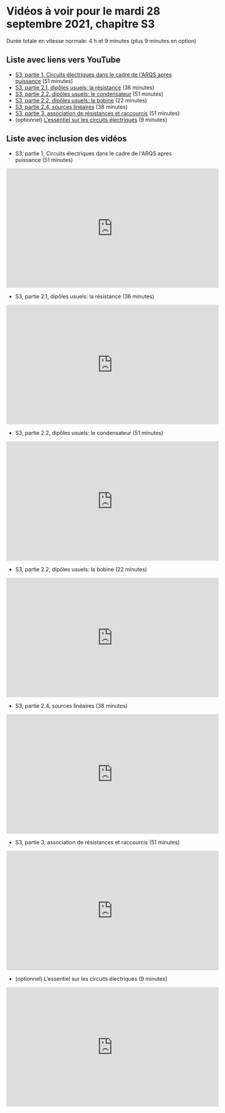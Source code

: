 
# Vidéos à voir pour le mardi 28 septembre 2021, chapitre S3

Durée totale en vitesse normale: 4 h et 9 minutes (plus 9 minutes en option)

## Liste avec liens vers YouTube

*  [S3, partie 1, Circuits électriques dans le cadre de l'ARQS apres puissance](https://youtu.be/sGN5-w9q2w0) (51 minutes)
*  [S3, partie 2.1, dipôles usuels: la résistance](https://youtu.be/c3e9ZrVHU7g) (36 minutes)
*  [S3, partie 2.2, dipôles usuels: le condensateur](https://youtu.be/MKjnF010xeM) (51 minutes)
*  [S3, partie 2.2, dipôles usuels: la bobine](https://youtu.be/O7KuqkmZhYo) (22 minutes)
*  [S3, partie 2.4, sources linéaires](https://youtu.be/Wd8ZsSGNGLo) (38 minutes)
*  [S3, partie 3, association de résistances et raccourcis](https://youtu.be/cV7ihzZdZAQ) (51 minutes)
* (optionnel) [L’essentiel sur les circuits électriques](https://youtu.be/v_-H_8wRB10) (9 minutes)

## Liste avec inclusion des vidéos

*  S3, partie 1, Circuits électriques dans le cadre de l'ARQS apres puissance (51 minutes)

 <div style="text-align:center">
<iframe width="560" height="315" src="https://www.youtube.com/embed/sGN5-w9q2w0" title="YouTube video player" frameborder="0" allow="accelerometer; autoplay; clipboard-write; encrypted-media; gyroscope; picture-in-picture" allowfullscreen></iframe>
</div>
 

*  S3, partie 2.1, dipôles usuels: la résistance (36 minutes)

 <div style="text-align:center">
<iframe width="560" height="315" src="https://www.youtube.com/embed/c3e9ZrVHU7g" title="YouTube video player" frameborder="0" allow="accelerometer; autoplay; clipboard-write; encrypted-media; gyroscope; picture-in-picture" allowfullscreen></iframe>
</div>
 

*  S3, partie 2.2, dipôles usuels: le condensateur (51 minutes)

 <div style="text-align:center">
<iframe width="560" height="315" src="https://www.youtube.com/embed/MKjnF010xeM" title="YouTube video player" frameborder="0" allow="accelerometer; autoplay; clipboard-write; encrypted-media; gyroscope; picture-in-picture" allowfullscreen></iframe>
</div>
 

*  S3, partie 2.2, dipôles usuels: la bobine (22 minutes)

 <div style="text-align:center">
<iframe width="560" height="315" src="https://www.youtube.com/embed/O7KuqkmZhYo" title="YouTube video player" frameborder="0" allow="accelerometer; autoplay; clipboard-write; encrypted-media; gyroscope; picture-in-picture" allowfullscreen></iframe>
</div>
 

*  S3, partie 2.4, sources linéaires (38 minutes)

 <div style="text-align:center">
<iframe width="560" height="315" src="https://www.youtube.com/embed/Wd8ZsSGNGLo" title="YouTube video player" frameborder="0" allow="accelerometer; autoplay; clipboard-write; encrypted-media; gyroscope; picture-in-picture" allowfullscreen></iframe>
</div>
 

*  S3, partie 3, association de résistances et raccourcis (51 minutes)

 <div style="text-align:center">
<iframe width="560" height="315" src="https://www.youtube.com/embed/cV7ihzZdZAQ" title="YouTube video player" frameborder="0" allow="accelerometer; autoplay; clipboard-write; encrypted-media; gyroscope; picture-in-picture" allowfullscreen></iframe>
</div>
 

* (optionnel) L’essentiel sur les circuits électriques (9 minutes)

 <div style="text-align:center">
<iframe width="560" height="315" src="https://www.youtube.com/embed/v_-H_8wRB10" title="YouTube video player" frameborder="0" allow="accelerometer; autoplay; clipboard-write; encrypted-media; gyroscope; picture-in-picture" allowfullscreen></iframe>
</div>
 

